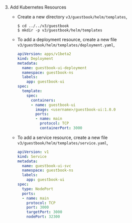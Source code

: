 

3. Add Kubernetes Resources

	* Create a new directory `v3/guestbook/helm/templates`,

		```console
		$ cd ../../v3/guestbook
		$ mkdir -p v3/guestbook/helm/templates
		```

	* To add a deployment resource, create a new file `v3/guestbook/helm/templates/deployment.yaml`,

		```yaml
		apiVersion: apps/v1beta2
		kind: Deployment
		metadata: 
		  name: guestbook-ui-deployment
		  namespace: guestbook-ns
		  labels: 
		    app: guestbook-ui
		spec:
		  template: 
			spec: 
			  containers:
			  - name: guestbook-ui
				image: <username>/guestbook-ui:1.0.0
				ports:
				- name: main
				  protocol: TCP
				  containerPort: 3000
		```

	* To add a service resource, create a new file `v3/guestbook/helm/templates/service.yaml`,

		```yaml
		apiVersion: v1
		kind: Service
		metadata:
		  name: guestbook-ui-svc
		  namespace: guestbook-ns
		  labels:
			app: guestbook-ui
		spec:
		  type: NodePort
		  ports:
		  - name: main
			protocol: TCP
			port: 3000
			targetPort: 3000
			nodePort: 32300		
		```